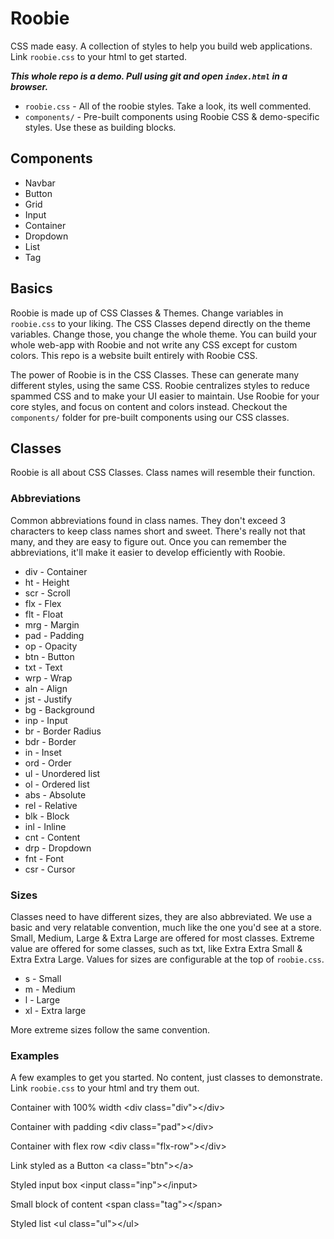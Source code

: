 # Roobie

CSS made easy. A collection of styles to help you build web applications.  Link `roobie.css` to your html to get started.

***This whole repo is a demo.  Pull using git and open `index.html` in a browser.***

- `roobie.css` - All of the roobie styles.  Take a look, its well commented.
- `components/` - Pre-built components using Roobie CSS & demo-specific styles.  Use these as building blocks.

## Components

- Navbar
- Button
- Grid
- Input
- Container
- Dropdown
- List
- Tag

## Basics

Roobie is made up of CSS Classes & Themes.  Change variables in `roobie.css` to your liking.  The CSS Classes depend directly on the theme variables.  Change those, you change the whole theme.  You can build your whole web-app with Roobie and not write any CSS except for custom colors.  This repo is a website built entirely with Roobie CSS.

The power of Roobie is in the CSS Classes.  These can generate many different styles, using the same CSS.  Roobie centralizes styles to reduce spammed CSS and to make your UI easier to maintain.  Use Roobie for your core styles, and focus on content and colors instead. Checkout the `components/` folder for pre-built components using our CSS classes.

## Classes

Roobie is all about CSS Classes.  Class names will resemble their function.

### Abbreviations

Common abbreviations found in class names. They don't exceed 3 characters to keep class names short and sweet. There's really not that many, and they are easy to figure out.  Once you can remember the abbreviations, it'll make it easier to develop efficiently with Roobie.

- div - Container
- ht - Height
- scr - Scroll
- flx - Flex
- flt - Float
- mrg - Margin
- pad - Padding
- op - Opacity
- btn - Button
- txt - Text
- wrp - Wrap
- aln - Align
- jst - Justify
- bg - Background
- inp - Input
- br - Border Radius
- bdr - Border
- in - Inset
- ord - Order
- ul - Unordered list
- ol - Ordered list
- abs - Absolute
- rel - Relative
- blk - Block
- inl - Inline
- cnt - Content
- drp - Dropdown
- fnt - Font
- csr - Cursor

### Sizes

Classes need to have different sizes, they are also abbreviated.  We use a basic and very relatable convention, much like the one you'd see at a store.  Small, Medium, Large & Extra Large are offered for most classes.  Extreme value are offered for some classes, such as txt, like Extra Extra Small & Extra Extra Large.  Values for sizes are configurable at the top of `roobie.css`. 

- s - Small
- m - Medium
- l - Large
- xl - Extra large

More extreme sizes follow the same convention.

### Examples

A few examples to get you started. No content, just classes to demonstrate. Link `roobie.css` to your html and try them out.

Container with 100% width
&lt;div class="div">&lt;/div>

Container with padding
&lt;div class="pad">&lt;/div>

Container with flex row
&lt;div class="flx-row">&lt;/div>

Link styled as a Button
&lt;a class="btn">&lt;/a>

Styled input box
&lt;input class="inp">&lt;/input>

Small block of content
&lt;span class="tag">&lt;/span>

Styled list
&lt;ul class="ul">&lt;/ul>

